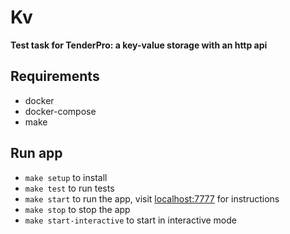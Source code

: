 # Kv

**Test task for TenderPro: a key-value storage with an http api**

## Requirements

* docker
* docker-compose
* make

## Run app

* `make setup` to install
* `make test` to run tests
* `make start` to run the app, visit [localhost:7777](localhost:7777) for instructions
* `make stop` to stop the app
* `make start-interactive` to start in interactive mode
